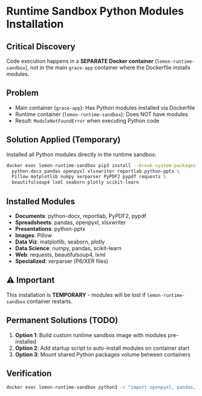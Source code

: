 # Runtime Sandbox Python Modules Installation

## Critical Discovery
Code execution happens in a **SEPARATE Docker container** (`lemon-runtime-sandbox`), not in the main `grace-app` container where the Dockerfile installs modules.

## Problem
- Main container (`grace-app`): Has Python modules installed via Dockerfile
- Runtime container (`lemon-runtime-sandbox`): Does NOT have modules
- Result: `ModuleNotFoundError` when executing Python code

## Solution Applied (Temporary)
Installed all Python modules directly in the runtime sandbox:

```bash
docker exec lemon-runtime-sandbox pip3 install --break-system-packages \
  python-docx pandas openpyxl xlsxwriter reportlab python-pptx \
  Pillow matplotlib numpy xerparser PyPDF2 pypdf requests \
  beautifulsoup4 lxml seaborn plotly scikit-learn
```

## Installed Modules
- **Documents**: python-docx, reportlab, PyPDF2, pypdf
- **Spreadsheets**: pandas, openpyxl, xlsxwriter
- **Presentations**: python-pptx
- **Images**: Pillow
- **Data Viz**: matplotlib, seaborn, plotly
- **Data Science**: numpy, pandas, scikit-learn
- **Web**: requests, beautifulsoup4, lxml
- **Specialized**: xerparser (P6/XER files)

## ⚠️ Important
This installation is **TEMPORARY** - modules will be lost if `lemon-runtime-sandbox` container restarts.

## Permanent Solutions (TODO)
1. **Option 1**: Build custom runtime sandbox image with modules pre-installed
2. **Option 2**: Add startup script to auto-install modules on container start
3. **Option 3**: Mount shared Python packages volume between containers

## Verification
```bash
docker exec lemon-runtime-sandbox python3 -c "import openpyxl, pandas, reportlab; print('✅ All modules working!')"
```

